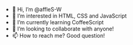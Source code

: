 - 👋 Hi, I’m @affleS-W
- 👀 I’m interested in HTML, CSS and JavaScript
- 🌱 I’m currently learning CoffeeScript
- 💞️ I’m looking to collaborate with anyone!
- 📫 How to reach me? Good question!

<!---
affleS-W/affleS-W is a ✨ special ✨ repository because its `README.md` (this file) appears on your GitHub profile.
You can click the Preview link to take a look at your changes.
--->

